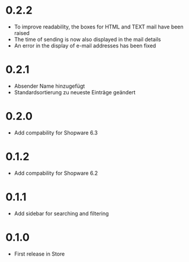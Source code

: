 # 0.2.2
* To improve readability, the boxes for HTML and TEXT mail have been raised
* The time of sending is now also displayed in the mail details
* An error in the display of e-mail addresses has been fixed

# 0.2.1

* Absender Name hinzugefügt
* Standardsortierung zu neueste Einträge geändert

# 0.2.0

* Add compability for Shopware 6.3

# 0.1.2

* Add compability for Shopware 6.2

# 0.1.1

* Add sidebar for searching and filtering

# 0.1.0

* First release in Store
